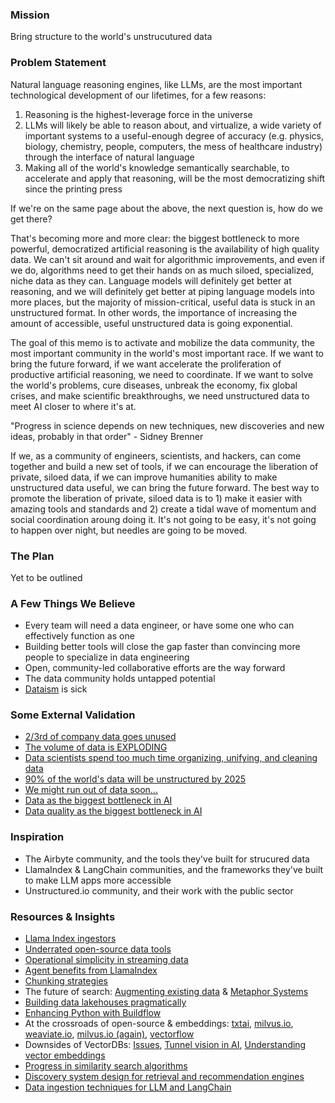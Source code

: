 ### Mission
Bring structure to the world's unstrucutured data


### Problem Statement
Natural language reasoning engines, like LLMs, are the most important technological development of our lifetimes, for a few reasons:

1) Reasoning is the highest-leverage force in the universe
2) LLMs will likely be able to reason about, and virtualize, a wide variety of important systems to a useful-enough degree of accuracy (e.g. physics, biology, chemistry, people, computers, the mess of healthcare industry) through the interface of natural language
3) Making all of the world's knowledge semantically searchable, to accelerate and apply that reasoning, will be the most democratizing shift since the printing press 

If we're on the same page about the above, the next question is, how do we get there?

That's becoming more and more clear: the biggest bottleneck to more powerful, democratized artificial reasoning is the availability of high quality data. We can't sit around and wait for algorithmic improvements, and even if we do, algorithms need to get their hands on as much siloed, specialized, niche data as they can. Language models will definitely get better at reasoning, and we will definitely get better at piping language models into more places, but the majority of mission-critical, useful data is stuck in an unstructured format. In other words, the importance of increasing the amount of accessible, useful unstructured data is going exponential.

The goal of this memo is to activate and mobilize the data community, the most important community in the world's most important race. If we want to bring the future forward, if we want accelerate the proliferation of productive artificial reasoning, we need to coordinate. If we want to solve the world's problems, cure diseases, unbreak the economy, fix global crises, and make scientific breakthroughs, we need unstructured data to meet AI closer to where it's at.

"Progress in science depends on new techniques, new discoveries and new ideas, probably in that order" - Sidney Brenner

If we, as a community of engineers, scientists, and hackers, can come together and build a new set of tools, if we can encourage the liberation of private, siloed data, if we can improve humanities ability to make unstructured data useful, we can bring the future forward. The best way to promote the liberation of private, siloed data is to 1) make it easier with amazing tools and standards and 2) create a tidal wave of momentum and social coordination aroung doing it. It's not going to be easy, it's not going to happen over night, but needles are going to be moved. 


### The Plan
Yet to be outlined


### A Few Things We Believe
- Every team will need a data engineer, or have some one who can effectively function as one
- Building better tools will close the gap faster than convincing more people to specialize in data engineering
- Open, community-led collaborative efforts are the way forward
- The data community holds untapped potential
- [Dataism](https://en.wikipedia.org/wiki/Dataism#:~:text=Dataism%20is%20a%20term%20that,New%20York%20Times%20in%202013) is sick


### Some External Validation
- [2/3rd of company data goes unused](https://www.frontier-enterprise.com/two-thirds-of-data-available-to-firms-goes-unused/)
- [The volume of data is EXPLODING](https://www.researchgate.net/publication/309393428_Unstructured_Data_an_overview_of_the_data_of_Big_Data)
- [Data scientists spend too much time organizing, unifying, and cleaning data](https://www.forbes.com/sites/gilpress/2016/03/23/data-preparation-most-time-consuming-least-enjoyable-data-science-task-survey-says/?sh=28e1f5556f63)
- [90% of the world's data will be unstructured by 2025](https://mitsloan.mit.edu/ideas-made-to-matter/tapping-power-unstructured-data)
- [We might run out of data soon...](https://arxiv.org/pdf/2211.04325.pdf)
- [Data as the biggest bottleneck in AI](https://medium.com/nevermined-io/data-will-become-the-bottleneck-for-ai-how-ironic-ebaaca11db73)
- [Data quality as the biggest bottleneck in AI](https://www.forbes.com/sites/forbestechcouncil/2023/02/01/data-quality-the-real-bottleneck-in-ai-adoption/?sh=75b93c3f1022)


### Inspiration
- The Airbyte community, and the tools they've built for strucured data
- LlamaIndex & LangChain communities, and the frameworks they've built to make LLM apps more accessible
- Unstructured.io community, and their work with the public sector


### Resources & Insights
- [Llama Index ingestors](https://github.com/jerryjliu/llama_index)
- [Underrated open-source data tools](https://www.reddit.com/r/dataengineering/comments/15vvudm/underrated_open_source_data_tools/)
- [Operational simplicity in streaming data](https://github.com/benthosdev/benthos)
- [Agent benefits from LlamaIndex](https://gpt-index.readthedocs.io/en/latest/core_modules/agent_modules/agents/root.html)
- [Chunking strategies](https://docs.sweep.dev/blogs/chunking-2m-files)
- The future of search: [Augmenting existing data](https://www.accenture.com/us-en/services/applied-intelligence/search-content-analytics-content-connectors) & [Metaphor Systems](https://platform.metaphor.systems/)
- [Building data lakehouses pragmatically](https://arxiv.org/pdf/2308.05368.pdf)
- [Enhancing Python with Buildflow](https://www.buildflow.dev/docs/overview)
- At the crossroads of open-source & embeddings: [txtai](https://github.com/neuml/txtai), [milvus.io](https://github.com/milvus-io/milvus), [weaviate.io](https://weaviate.io/), [milvus.io (again)](https://milvus.io/), [vectorflow](https://github.com/dgarnitz/vectorflow)
- Downsides of VectorDBs: [Issues](https://medium.com/@don-lim/known-issues-of-vector-based-database-for-ai-ae44a2b0198c), [Tunnel vision in AI](https://colinharman.substack.com/p/beware-tunnel-vision-in-ai-retrieval?utm_source=profile&utm_medium=reader2), [Understanding vector embeddings](https://blog.lancedb.com/why-dataframe-libraries-need-to-understand-vector-embeddings-291343efd5c8)
- [Progress in similarity search algorithms](https://ann-benchmarks.com/index.html)
- [Discovery system design for retrieval and recommendation engines](https://applyingml.com/resources/discovery-system-design/)
- [Data ingestion techniques for LLM and LangChain](https://medium.com/@meta_heuristic/3-must-have-techniques-for-data-ingestion-into-llm-and-langchain-1cd751477be)

